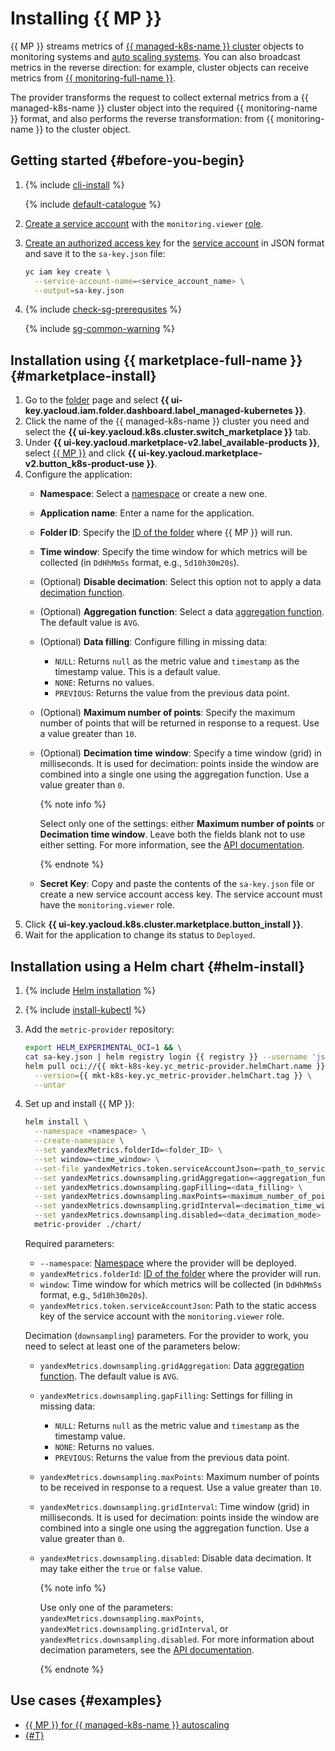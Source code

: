 # Installing {{ MP }}


{{ MP }} streams metrics of [{{ managed-k8s-name }} cluster](../../concepts/index.md#kubernetes-cluster) objects to monitoring systems and [auto scaling systems](../../concepts/autoscale.md). You can also broadcast metrics in the reverse direction: for example, cluster objects can receive metrics from [{{ monitoring-full-name }}](../../../monitoring/concepts/index.md).

The provider transforms the request to collect external metrics from a {{ managed-k8s-name }} cluster object into the required {{ monitoring-name }} format, and also performs the reverse transformation: from {{ monitoring-name }} to the cluster object.

## Getting started {#before-you-begin}

1. {% include [cli-install](../../../_includes/cli-install.md) %}

   {% include [default-catalogue](../../../_includes/default-catalogue.md) %}

1. [Create a service account](../../../iam/operations/sa/create.md) with the `monitoring.viewer` [role](../../../iam/concepts/access-control/roles.md).
1. [Create an authorized access key](../../../iam/operations/authorized-key/create.md) for the [service account](../../../iam/concepts/users/service-accounts.md) in JSON format and save it to the `sa-key.json` file:

   ```bash
   yc iam key create \
     --service-account-name=<service_account_name> \
     --output=sa-key.json
   ```

1. {% include [check-sg-prerequsites](../../../_includes/managed-kubernetes/security-groups/check-sg-prerequsites-lvl3.md) %}

   {% include [sg-common-warning](../../../_includes/managed-kubernetes/security-groups/sg-common-warning.md) %}

## Installation using {{ marketplace-full-name }} {#marketplace-install}

1. Go to the [folder](../../../resource-manager/concepts/resources-hierarchy.md#folder) page and select **{{ ui-key.yacloud.iam.folder.dashboard.label_managed-kubernetes }}**.
1. Click the name of the {{ managed-k8s-name }} cluster you need and select the **{{ ui-key.yacloud.k8s.cluster.switch_marketplace }}** tab.
1. Under **{{ ui-key.yacloud.marketplace-v2.label_available-products }}**, select [{{ MP }}](/marketplace/products/yc/metric-provider) and click **{{ ui-key.yacloud.marketplace-v2.button_k8s-product-use }}**.
1. Configure the application:
   * **Namespace**: Select a [namespace](../../concepts/index.md#namespace) or create a new one.
   * **Application name**: Enter a name for the application.
   * **Folder ID**: Specify the [ID of the folder](../../../resource-manager/concepts/resources-hierarchy.md#folder) where {{ MP }} will run.
   * **Time window**: Specify the time window for which metrics will be collected (in `DdHhMmSs` format, e.g., `5d10h30m20s`).
   * (Optional) **Disable decimation**: Select this option not to apply a data [decimation function](../../../monitoring/concepts/decimation.md).
   * (Optional) **Aggregation function**: Select a data [aggregation function](../../../monitoring/concepts/querying.md#combine-functions). The default value is `AVG`.
   * (Optional) **Data filling**: Configure filling in missing data:
     * `NULL`: Returns `null` as the metric value and `timestamp` as the timestamp value. This is a default value.
     * `NONE`: Returns no values.
     * `PREVIOUS`: Returns the value from the previous data point.
   * (Optional) **Maximum number of points**: Specify the maximum number of points that will be returned in response to a request. Use a value greater than `10`.
   * (Optional) **Decimation time window**: Specify a time window (grid) in milliseconds. It is used for decimation: points inside the window are combined into a single one using the aggregation function. Use a value greater than `0`.

     {% note info %}

     Select only one of the settings: either **Maximum number of points** or **Decimation time window**. Leave both the fields blank not to use either setting. For more information, see the [API documentation](../../../monitoring/api-ref/MetricsData/read.md).

     {% endnote %}

   * **Secret Key**: Copy and paste the contents of the `sa-key.json` file or create a new service account access key. The service account must have the `monitoring.viewer` role.
1. Click **{{ ui-key.yacloud.k8s.cluster.marketplace.button_install }}**.
1. Wait for the application to change its status to `Deployed`.

## Installation using a Helm chart {#helm-install}

1. {% include [Helm installation](../../../_includes/managed-kubernetes/helm-install.md) %}

1. {% include [install-kubectl](../../../_includes/managed-kubernetes/kubectl-install.md) %}

1. Add the `metric-provider` repository:

   ```bash
   export HELM_EXPERIMENTAL_OCI=1 && \
   cat sa-key.json | helm registry login {{ registry }} --username 'json_key' --password-stdin && \
   helm pull oci://{{ mkt-k8s-key.yc_metric-provider.helmChart.name }} \
     --version={{ mkt-k8s-key.yc_metric-provider.helmChart.tag }} \
     --untar
   ```

1. Set up and install {{ MP }}:

   ```bash
   helm install \
     --namespace <namespace> \
     --create-namespace \
     --set yandexMetrics.folderId=<folder_ID> \
     --set window=<time_window> \
     --set-file yandexMetrics.token.serviceAccountJson=<path_to_service_account_static_key_file> \
     --set yandexMetrics.downsampling.gridAggregation=<aggregation_function> \
     --set yandexMetrics.downsampling.gapFilling=<data_filling> \
     --set yandexMetrics.downsampling.maxPoints=<maximum_number_of_points> \
     --set yandexMetrics.downsampling.gridInterval=<decimation_time_window> \
     --set yandexMetrics.downsampling.disabled=<data_decimation_mode> \
     metric-provider ./chart/
   ```

   Required parameters:
   * `--namespace`: [Namespace](../../concepts/index.md#namespace) where the provider will be deployed.
   * `yandexMetrics.folderId`: [ID of the folder](../../../resource-manager/concepts/resources-hierarchy.md#folder) where the provider will run.
   * `window`: Time window for which metrics will be collected (in `DdHhMmSs` format, e.g., `5d10h30m20s`).
   * `yandexMetrics.token.serviceAccountJson`: Path to the static access key of the service account with the `monitoring.viewer` role.

   Decimation (`downsampling`) parameters. For the provider to work, you need to select at least one of the parameters below:
   * `yandexMetrics.downsampling.gridAggregation`: Data [aggregation function](../../../monitoring/concepts/querying.md#combine-functions). The default value is `AVG`.
   * `yandexMetrics.downsampling.gapFilling`: Settings for filling in missing data:
     * `NULL`: Returns `null` as the metric value and `timestamp` as the timestamp value.
     * `NONE`: Returns no values.
     * `PREVIOUS`: Returns the value from the previous data point.
   * `yandexMetrics.downsampling.maxPoints`: Maximum number of points to be received in response to a request. Use a value greater than `10`.
   * `yandexMetrics.downsampling.gridInterval`: Time window (grid) in milliseconds. It is used for decimation: points inside the window are combined into a single one using the aggregation function. Use a value greater than `0`.
   * `yandexMetrics.downsampling.disabled`: Disable data decimation. It may take either the `true` or `false` value.

     {% note info %}

     Use only one of the parameters: `yandexMetrics.downsampling.maxPoints`, `yandexMetrics.downsampling.gridInterval`, or `yandexMetrics.downsampling.disabled`. For more information about decimation parameters, see the [API documentation](../../../monitoring/api-ref/MetricsData/read.md).

     {% endnote %}

## Use cases {#examples}

* [{{ MP }} for {{ managed-k8s-name }} autoscaling](../../tutorials/load-testing-grpc-autoscaling.md)
* [{#T}](../../tutorials/marketplace/metrics-provider.md)